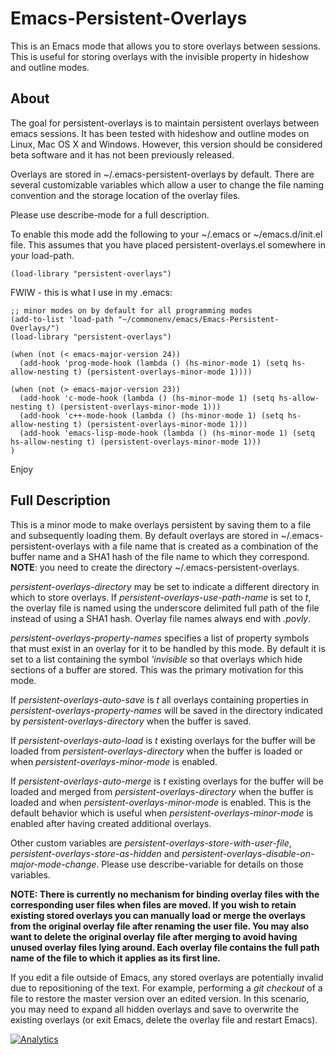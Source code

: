 # Emacs-Persistent-Overlays
This is an Emacs mode that allows you to store overlays between sessions. This is useful for storing overlays with the invisible property in hideshow and outline modes.

## About

The goal for persistent-overlays is to maintain persistent overlays
between emacs sessions. It has been tested with hideshow and
outline modes on Linux, Mac OS X and Windows. However, this version
should be considered beta software and it has not been previously
released.

Overlays are stored in ~/.emacs-persistent-overlays by default. There
are several customizable variables which allow a user to change the
file naming convention and the storage location of the overlay files.

Please use describe-mode for a full description.

To enable this mode add the following to your ~/.emacs or
~/emacs.d/init.el file. This assumes that you have placed
persistent-overlays.el somewhere in your load-path.

    (load-library "persistent-overlays")

FWIW - this is what I use in my .emacs:

    ;; minor modes on by default for all programming modes
    (add-to-list 'load-path "~/commonenv/emacs/Emacs-Persistent-Overlays/")
    (load-library "persistent-overlays")

    (when (not (< emacs-major-version 24))
      (add-hook 'prog-mode-hook (lambda () (hs-minor-mode 1) (setq hs-allow-nesting t) (persistent-overlays-minor-mode 1))))

    (when (not (> emacs-major-version 23))
      (add-hook 'c-mode-hook (lambda () (hs-minor-mode 1) (setq hs-allow-nesting t) (persistent-overlays-minor-mode 1)))
      (add-hook 'c++-mode-hook (lambda () (hs-minor-mode 1) (setq hs-allow-nesting t) (persistent-overlays-minor-mode 1)))
      (add-hook 'emacs-lisp-mode-hook (lambda () (hs-minor-mode 1) (setq hs-allow-nesting t) (persistent-overlays-minor-mode 1)))
    )

Enjoy

## Full Description

This is a minor mode to make overlays persistent by saving
them to a file and subsequently loading them. By default overlays
are stored in ~/.emacs-persistent-overlays with a file name that
is created as a combination of the buffer name and a SHA1 hash of
the file name to which they correspond. **NOTE**: you need to create
the directory ~/.emacs-persistent-overlays.

*persistent-overlays-directory* may be set to indicate a
different directory in which to store overlays. If
*persistent-overlays-use-path-name* is set to *t*, the overlay file
is named using the underscore delimited full path of the file
instead of using a SHA1 hash. Overlay file names always end with
*.povly*.

*persistent-overlays-property-names* specifies a list of property
symbols that must exist in an overlay for it to be handled by
this mode. By default it is set to a list containing the symbol
*'invisible* so that overlays which hide sections of a buffer are
stored. This was the primary motivation for this mode.

If *persistent-overlays-auto-save* is *t* all overlays containing
properties in *persistent-overlays-property-names* will be saved
in the directory indicated by *persistent-overlays-directory*
when the buffer is saved.

If *persistent-overlays-auto-load* is *t* existing overlays for the
buffer will be loaded from *persistent-overlays-directory* when
the buffer is loaded or when *persistent-overlays-minor-mode* is
enabled.

If *persistent-overlays-auto-merge* is *t* existing overlays for
the buffer will be loaded and merged from
*persistent-overlays-directory* when the buffer is loaded and
when *persistent-overlays-minor-mode* is enabled. This is the
default behavior which is useful when
*persistent-overlays-minor-mode* is enabled after having created
additional overlays.

Other custom variables are
*persistent-overlays-store-with-user-file*,
*persistent-overlays-store-as-hidden* and
*persistent-overlays-disable-on-major-mode-change*.  Please use
describe-variable for details on those variables.

**NOTE: There is currently no mechanism for binding overlay files
with the corresponding user files when files are moved. If you
wish to retain existing stored overlays you can manually load or
merge the overlays from the original overlay file after renaming
the user file. You may also want to delete the original overlay
file after merging to avoid having unused overlay files lying
around. Each overlay file contains the full path name of the file
to which it applies as its first line.**

If you edit a file outside of Emacs, any stored overlays are potentially
invalid due to repositioning of the text. For example, performing a *git checkout*
of a file to restore the master version over an edited version. In this scenario,
you may need to expand all hidden overlays and save to overwrite the existing 
overlays (or exit Emacs, delete the overlay file and restart Emacs).

 [![Analytics](https://ga-beacon.appspot.com/UA-63342536-2/Emacs-Persistent-Overlays)](https://github.com/mneilly/Emacs-Persistent-Overlays)
 
